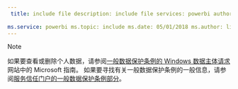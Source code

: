 ```yaml
---
 title: include file description: include file services: powerbi author: eross-msft
 
ms.service: powerbi ms.topic: include ms.date: 05/01/2018 ms.author: lizross ms.custom: include file
---
```


>[!Note]
>如果要查看或删除个人数据，请参阅[一般数据保护条例的 Windows 数据主体请求](https://docs.microsoft.com/en-us/microsoft-365/compliance/gdpr-dsr-windows)网站中的 Microsoft 指南。 如果要寻找有关一般数据保护条例的一般信息，请参阅[服务信任门户的一般数据保护条例部分](https://servicetrust.microsoft.com/ViewPage/GDPRGetStarted)。